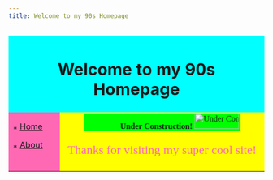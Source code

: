 ```yaml
---
title: Welcome to my 90s Homepage
---
```


<link rel="stylesheet" href="styles.css">

<table class="table-border" width="100%">
  <tr bgcolor="cyan">
    <td colspan="2" align="center">
      <h1 class="nineties-font">Welcome to my 90s Homepage</h1>
    </td>
  </tr>
  <tr>
    <td width="20%" valign="top" bgcolor="hotpink">
      <p><img src="assets/star.gif" width="10" height="10" alt="*"> <a href="#home">Home</a></p>
      <p><img src="assets/star.gif" width="10" height="10" alt="*"> <a href="#about">About</a></p>
    </td>
    <td valign="top" bgcolor="yellow">
      <div style="text-align:center; font-family:'Comic Sans MS', cursive;">
        <marquee behavior="alternate" bgcolor="lime" width="80%">
          <strong>Under Construction!</strong>
          <img src="assets/under_construction.gif" alt="Under Construction" width="88" height="31">
        </marquee>
        <p style="color: hotpink; font-size: 24px;">Thanks for visiting my super cool site!</p>
      </div>
    </td>
  </tr>
</table>
